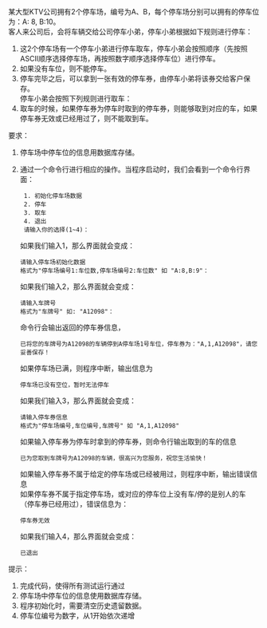 某大型KTV公司拥有2个停车场，编号为A、B，每个停车场分别可以拥有的停车位为：A: 8, B:10。    
客人来公司后，会将车辆交给公司停车小弟，停车小弟根据如下规则进行停车：   
1. 这2个停车场有一个停车小弟进行停车取车，停车小弟会按照顺序（先按照ASCII顺序选择停车场，再按照数字顺序选择停车位）进行停车。   
2. 如果没有车位，则不能停车。   
3. 停车完毕之后，可以拿到一张有效的停车券，由停车小弟将该券交给客户保存。  
停车小弟会按照下列规则进行取车：       
1. 取车的时候，如果停车券为停车时取到的停车券，则能够取到对应的车，如果停车券无效或已经用过了，则不能取到车。

要求：
1. 停车场中停车位的信息用数据库存储。
2. 通过一个命令行进行相应的操作。当程序启动时，我们会看到一个命令行界面：
     ```
      1. 初始化停车场数据
      2. 停车
      3. 取车
      4. 退出
      请输入你的选择(1~4)：
      ```
      如果我们输入1，那么界面就会变成：
      ```
      请输入停车场初始化数据
      格式为"停车场编号1:车位数,停车场编号2:车位数" 如 "A:8,B:9"：
      ```
      如果我们输入2，那么界面就会变成：
      ```
      请输入车牌号
      格式为"车牌号" 如: "A12098"：
      ```
      命令行会输出返回的停车券信息，
      ```
      已将您的车牌号为A12098的车辆停到A停车场1号车位，停车券为："A,1,A12098"，请您妥善保存！
      ```
      如果停车场已满，则程序中断，输出信息为
      ```
      停车场已没有空位，暂时无法停车
      ```
      如果我们输入3，那么界面就会变成：
      ```
      请输入停车券信息
      格式为"停车场编号,车位编号,车牌号" 如 "A,1,A12098"
      ```
      如果输入停车券为停车时拿到的停车券，则命令行输出取到的车的信息   
      ```
      已为您取到车牌号为A12098的车辆，很高兴为您服务，祝您生活愉快！
      ```
      
      如果输入停车券不属于给定的停车场或已经被用过，则程序中断，输出错误信息   
      如果停车券不属于指定停车场，或对应的停车位上没有车/停的是别人的车（停车券已经用过），错误信息为：
      ```
      停车券无效
      ```
      
      如果我们输入4，那么界面就会变成：
      ```
      已退出
      ```
提示：
1. 完成代码，使得所有测试运行通过
2. 停车场中停车位的信息使用数据库存储。 
3. 程序初始化时，需要清空历史遗留数据。 
4. 停车位编号为数字，从1开始依次递增


